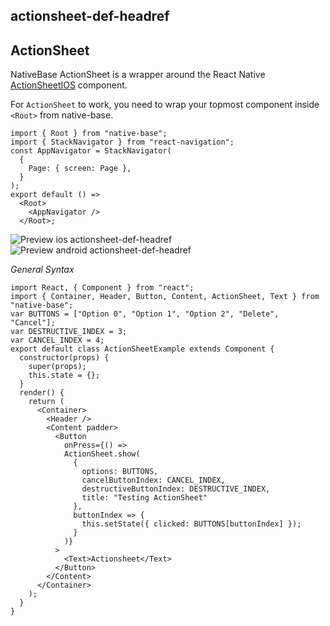 ## actionsheet-def-headref
## ActionSheet

NativeBase ActionSheet is a wrapper around the React Native [ActionSheetIOS](http://facebook.github.io/react-native/releases/0.44/docs/actionsheetios.html) component.

For `ActionSheet` to work, you need to wrap your topmost component inside `<Root>` from native-base.

```
import { Root } from "native-base";
import { StackNavigator } from "react-navigation";
const AppNavigator = StackNavigator(
  {
    Page: { screen: Page },
  }
);
export default () =>
  <Root>
    <AppNavigator />
  </Root>;
```


![Preview ios actionsheet-def-headref](https://github.com/GeekyAnts/NativeBase-KitchenSink/raw/v2.2.0/screenshots/ios/actionsheet.gif)
![Preview android actionsheet-def-headref](https://github.com/GeekyAnts/NativeBase-KitchenSink/raw/v2.2.0/screenshots/android/actionsheet.gif)

*General Syntax*
<pre class="line-numbers"><code class="language-jsx">import React, { Component } from "react";
import { Container, Header, Button, Content, ActionSheet, Text } from "native-base";
var BUTTONS = ["Option 0", "Option 1", "Option 2", "Delete", "Cancel"];
var DESTRUCTIVE_INDEX = 3;
var CANCEL_INDEX = 4;
export default class ActionSheetExample extends Component {
  constructor(props) {
    super(props);
    this.state = {};
  }
  render() {
    return (
      &lt;Container>
        &lt;Header />
        &lt;Content padder>
          &lt;Button
            onPress={() =>
            ActionSheet.show(
              {
                options: BUTTONS,
                cancelButtonIndex: CANCEL_INDEX,
                destructiveButtonIndex: DESTRUCTIVE_INDEX,
                title: "Testing ActionSheet"
              },
              buttonIndex => {
                this.setState({ clicked: BUTTONS[buttonIndex] });
              }
            )}
          >
            &lt;Text>Actionsheet&lt;/Text>
          &lt;/Button>
        &lt;/Content>
      &lt;/Container>
    );
  }
}
</code></pre><br />
